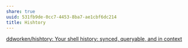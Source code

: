 ```yaml
---
share: true
uuid: 531fb9de-0cc7-4453-8ba7-ae1cbf6dc214
title: Hishtory
---
```

[ddworken/hishtory: Your shell history: synced, queryable, and in context](https://github.com/ddworken/hishtory)
